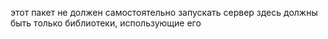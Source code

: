 этот пакет не должен самостоятельно запускать сервер
здесь должны быть только библиотеки, использующие его